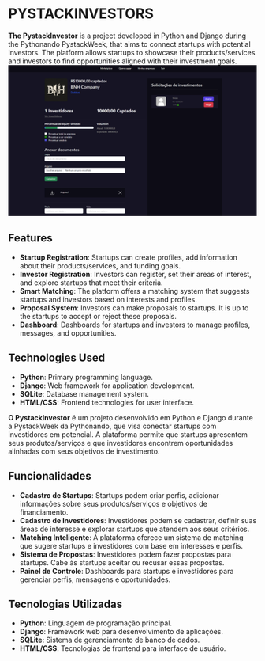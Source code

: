 # PYSTACKINVESTORS

**The PystackInvestor** is a project developed in Python and Django during the Pythonando PystackWeek, that aims to connect startups with potential investors. The platform allows startups to showcase their products/services and investors to find opportunities aligned with their investment goals.
![Printscreen of the 'company_details' page](templates/static/users/image/imagem_2024-08-20_154611805.png)
## Features

- **Startup Registration**: Startups can create profiles, add information about their products/services, and funding goals.
- **Investor Registration**: Investors can register, set their areas of interest, and explore startups that meet their criteria.
- **Smart Matching**: The platform offers a matching system that suggests startups and investors based on interests and profiles.
- **Proposal System**: Investors can make proposals to startups. It is up to the startups to accept or reject these proposals.
- **Dashboard**: Dashboards for startups and investors to manage profiles, messages, and opportunities.

## Technologies Used

- **Python**: Primary programming language.
- **Django**: Web framework for application development.
- **SQLite**: Database management system.
- **HTML/CSS**: Frontend technologies for user interface.

  
**O PystackInvestor** é um projeto desenvolvido em Python e Django durante a PystackWeek da Pythonando, que visa conectar startups com investidores em potencial. A plataforma permite que startups apresentem seus produtos/serviços e que investidores encontrem oportunidades alinhadas com seus objetivos de investimento.

## Funcionalidades

- **Cadastro de Startups**: Startups podem criar perfis, adicionar informações sobre seus produtos/serviços e objetivos de financiamento.
- **Cadastro de Investidores**: Investidores podem se cadastrar, definir suas áreas de interesse e explorar startups que atendem aos seus critérios.
- **Matching Inteligente**: A plataforma oferece um sistema de matching que sugere startups e investidores com base em interesses e perfis.
- **Sistema de Propostas**: Investidores podem fazer propostas para startups. Cabe às startups aceitar ou recusar essas propostas.
- **Painel de Controle**: Dashboards para startups e investidores para gerenciar perfis, mensagens e oportunidades.

## Tecnologias Utilizadas

- **Python**: Linguagem de programação principal.
- **Django**: Framework web para desenvolvimento de aplicações.
- **SQLite**: Sistema de gerenciamento de banco de dados.
- **HTML/CSS**: Tecnologias de frontend para interface de usuário.
